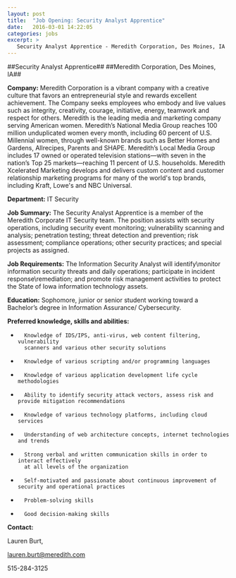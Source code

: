 ```yaml
---
layout: post
title:  "Job Opening: Security Analyst Apprentice" 
date:   2016-03-01 14:22:05 
categories: jobs
excerpt: >
   Security Analyst Apprentice - Meredith Corporation, Des Moines, IA 
---
```

##Security Analyst Apprentice##
##Meredith Corporation, Des Moines, IA##
 

**Company:**                      Meredith Corporation is a vibrant company with a creative culture that favors an
entrepreneurial style and rewards excellent achievement. The Company seeks employees 
who embody and live values such as integrity, creativity, courage, initiative, energy, 
teamwork and respect for others. 
Meredith is the leading media and marketing company serving American women. Meredith’s 
National Media Group reaches 100 million unduplicated women every month, including 60 
percent of U.S. Millennial women, through well-known brands such as Better Homes and 
Gardens, Allrecipes, Parents and SHAPE. Meredith’s Local Media Group includes 17 owned 
or operated television stations—with seven in the nation’s Top 25 markets—reaching 11 
percent of U.S. households. Meredith Xcelerated Marketing develops and delivers custom 
content and customer relationship marketing programs for many of the world's top brands, 
including Kraft, Lowe's and NBC Universal.


**Department:**        IT Security




**Job Summary:**               The Security Analyst Apprentice is a member of the Meredith Corporate IT Security team.
The position assists with security operations, including security event monitoring;
vulnerability scanning and analysis; penetration testing; threat detection and prevention; risk 
assessment; compliance operations; other security practices; and special projects as 
assigned.




**Job Requirements:**                 The Information Security Analyst will identify\monitor information security threats and daily operations; participate in incident response\remediation; and promote risk management activities to protect the State of Iowa information technology assets. 




**Education:**   Sophomore, junior or senior student working toward a Bachelor’s degree in Information Assurance/ Cybersecurity.



  **Preferred knowledge, skills and abilities:**


  *       Knowledge of IDS/IPS, anti-virus, web content filtering, vulnerability 
          scanners and various other security solutions

  *       Knowledge of various scripting and/or programming languages

  *       Knowledge of various application development life cycle methodologies

  *       Ability to identify security attack vectors, assess risk and provide mitigation recommendations

  *       Knowledge of various technology platforms, including cloud services
  
  *       Understanding of web architecture concepts, internet technologies and trends
  
  *       Strong verbal and written communication skills in order to interact effectively 
          at all levels of the organization
  
  *       Self-motivated and passionate about continuous improvement of security and operational practices
  
  *       Problem-solving skills
  
  *       Good decision-making skills
  
  
**Contact:**  

  Lauren Burt,


  lauren.burt@meredith.com
  
  
  515-284-3125
